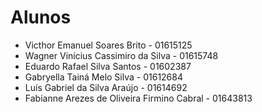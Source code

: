 # Alunos

* Victhor Emanuel Soares Brito - 01615125
* Wagner Vinícius Cassimiro da Silva - 01615748
* Eduardo Rafael Silva Santos - 01602387
* Gabryella Tainá Melo Silva - 01612684
* Luís Gabriel da Silva Araújo - 01614692
* Fabianne Arezes de Oliveira Firmino Cabral - 01643813